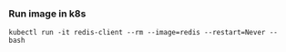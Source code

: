 ### Run image in k8s

```
kubectl run -it redis-client --rm --image=redis --restart=Never -- bash
```
